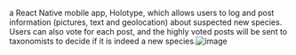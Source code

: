 a React Native mobile app, Holotype, which allows users to log and post information (pictures, text and geolocation) about suspected new species. Users can also vote for each post, and the highly voted posts will be sent to taxonomists to decide if it is indeed a new species.![image](https://user-images.githubusercontent.com/55920971/210711813-727ee128-6185-4678-8d8a-0204a363a07d.png)

